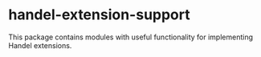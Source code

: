 # handel-extension-support
This package contains modules with useful functionality for implementing Handel extensions.
